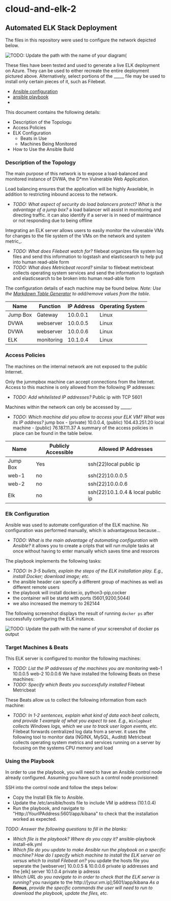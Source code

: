 # cloud-and-elk-2
## Automated ELK Stack Deployment

The files in this repository were used to configure the network depicted below.

![TODO: Update the path with the name of your diagram](Ansible/playbooks/ansible.cfg)(

These files have been tested and used to generate a live ELK deployment on Azure. They can be used to either recreate the entire deployment pictured above. Alternatively, select portions of the _____ file may be used to install only certain pieces of it, such as Filebeat.

  -   [Ansible configuration](Ansible/playbooks/ansible.cfg)
  -   [ansible playbook](Ansible/playbooks/elk-playbook)
  -   
This document contains the following details:
- Description of the Topologu
- Access Policies
- ELK Configuration
  - Beats in Use
  - Machines Being Monitored
- How to Use the Ansible Build


### Description of the Topology

The main purpose of this network is to expose a load-balanced and monitored instance of DVWA, the D*mn Vulnerable Web Application.

Load balancing ensures that the application will be highly Avaolable, in addition to restricting inbound access to the network.
- _TODO: What aspect of security do load balancers protect? What is the advantage of a jump box?_
a load balancer will assist in monitoring and directing traffic. it can also identify if a server is in need of maintnance or not responding due to being offline

Integrating an ELK server allows users to easily monitor the vulnerable VMs for changes to the file system of the VMs on the network and system metric_.
- _TODO: What does Filebeat watch for?_
filebeat organizes file system log files and send this information to logstash and elasticsearch to help put into human read-able form
- _TODO: What does Metricbeat record?_
similar to filebeat metricbeat collects operating system services and send the information to logstash and elasticsearch to be broken into human read-able form

The configuration details of each machine may be found below.
_Note: Use the [Markdown Table Generator](http://www.tablesgenerator.com/markdown_tables) to add/remove values from the table_.

| Name     | Function | IP Address | Operating System |
|----------|----------|------------|------------------|
| Jump Box | Gateway  | 10.0.0.1   | Linux            |
| DVWA     |webserver | 10.0.0.5   | Linux            |
| DVWA     |webserver | 10.0.0.6   | Linux            |
| ELK      |monitoring| 10.1.0.4   | Linux            |

### Access Policies

The machines on the internal network are not exposed to the public Internet. 

Only the jummpbox machine can accept connections from the Internet. Access to this machine is only allowed from the following IP addresses:
- _TODO: Add whitelisted IP addresses?_
Public ip with TCP 5601

Machines within the network can only be accessed by _____.
- _TODO: Which machine did you allow to access your ELK VM? What was its IP address?_
jump box - (private) 10.0.0.4, (public) 104.43.251.20
local machine - (public) 76.187.11.37 
A summary of the access policies in place can be found in the table below.

| Name     | Publicly Accessible | Allowed IP Addresses |
|----------|---------------------|----------------------|
| Jump Box | Yes                 |ssh(22)local public ip|
|  web-1   | no                  |ssh(22)10.0.0.5       |
|  web-2   | no                  |ssh(22)10.0.0.6       |
|  Elk     | no                  |ssh(22)10.1.0.4 & local public ip

### Elk Configuration

Ansible was used to automate configuration of the ELK machine. No configuration was performed manually, which is advantageous because...
- _TODO: What is the main advantage of automating configuration with Ansible?_
it allows you to create a cripts that will run muliple tasks at once without having to enter manually which saves time and resorces

The playbook implements the following tasks:
- _TODO: In 3-5 bullets, explain the steps of the ELK installation play. E.g., install Docker; download image; etc._
- the ansible header can specify a different group of machines as well as different remote users
- the playbook will install docker.io, python3-pip,cocker
- the container will be startd with ports (5601,9200,5044) 
- we also increased the memory to 262144

The following screenshot displays the result of running `docker ps` after successfully configuring the ELK instance.

![TODO: Update the path with the name of your screenshot of docker ps output](Images/docker_ps_output.png)

### Target Machines & Beats
This ELK server is configured to monitor the following machines:
- _TODO: List the IP addresses of the machines you are monitoring_
web-1 10.0.0.5
web-2 10.0.0.6
We have installed the following Beats on these machines:
- _TODO: Specify which Beats you successfully installed_
Filebeat
Metricbeat

These Beats allow us to collect the following information from each machine:
- _TODO: In 1-2 sentences, explain what kind of data each beat collects, and provide 1 example of what you expect to see. E.g., `Winlogbeat` collects Windows logs, which we use to track user logon events, etc._
Filebeat forwards centralized log data from a server. it uses the following tool to monitor data (NGINX, MySQL, Auditd)
Metricbeat collects operating system metrics and services running on a server by focusing on the systems CPU memory and load
### Using the Playbook
In order to use the playbook, you will need to have an Ansible control node already configured. Assuming you have such a control node provisioned: 

SSH into the control node and follow the steps below:
- Copy the Install Elk file to Ansible.
- Update the /etc/ansible/hosts file to include VM ip address (10.1.0.4)
- Run the playbook, and navigate to "Http://YourIPAddress:5601/app/kibana" to check that the installation worked as expected.

_TODO: Answer the following questions to fill in the blanks:_
- _Which file is the playbook? Where do you copy it?_
ansible-playbook install-elk.yml
- _Which file do you update to make Ansible run the playbook on a specific machine? How do I specify which machine to install the ELK server on versus which to install Filebeat on?_
you update the hosts file
you seperate the [webserver] 10.0.0.5 & 10.0.0.6 private ip addresses and the [elk] server 10.1.0.4 private ip adresss
- _Which URL do you navigate to in order to check that the ELK server is running?_
you navigate to the http://[your.vm.ip];5601/app/kibana
_As a **Bonus**, provide the specific commands the user will need to run to download the playbook, update the files, etc._
 
